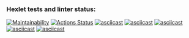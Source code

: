 ### Hexlet tests and linter status:
[![Maintainability](https://api.codeclimate.com/v1/badges/9dfafa15f53fdb8361f3/maintainability)](https://codeclimate.com/github/Rbeat542/java-project-61/maintainability)
[![Actions Status](https://github.com/Rbeat542/java-project-61/actions/workflows/hexlet-check.yml/badge.svg)](https://github.com/Rbeat542/java-project-61/actions)
[![asciicast](https://asciinema.org/a/1ZXHUT4bJyFnSf2hImDKa4nkB.svg)](https://asciinema.org/a/1ZXHUT4bJyFnSf2hImDKa4nkB)
[![asciicast](https://asciinema.org/a/qEpZr4uLwkRFWbx57qEXV8Llw.svg)](https://asciinema.org/a/qEpZr4uLwkRFWbx57qEXV8Llw)
[![asciicast](https://asciinema.org/a/81F40wWjFuIvntssyceNmpvng.svg)](https://asciinema.org/a/81F40wWjFuIvntssyceNmpvng)
[![asciicast](https://asciinema.org/a/OhhCz7v4XvW3RhCHF8B9ZFWOL.svg)](https://asciinema.org/a/OhhCz7v4XvW3RhCHF8B9ZFWOL)
[![asciicast](https://asciinema.org/a/AcQIdpKDdafUlFcQAfftOahdy.svg)](https://asciinema.org/a/AcQIdpKDdafUlFcQAfftOahdy)
